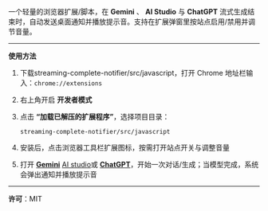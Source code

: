 一个轻量的浏览器扩展/脚本，在 **Gemini** 、 **AI Studio** 与 **ChatGPT** 流式生成结束时，自动发送桌面通知并播放提示音。支持在扩展弹窗里按站点启用/禁用并调节音量。

---

 **使用方法**

  1. 下载streaming-complete-notifier/src/javascript，打开 Chrome 地址栏输入：`chrome://extensions`
  2. 右上角开启 **开发者模式**
  3. 点击 **“加载已解压的扩展程序”**，选择项目目录：

     ```
     streaming-complete-notifier/src/javascript
     ```
  4. 安装后，点击浏览器工具栏扩展图标，按需打开站点开关与调整音量
  5. 打开 **[Gemini](https://gemini.google.com/)** [AI studio](https://aistudio.google.com/)或 **[ChatGPT](https://chatgpt.com/)**，开始一次对话/生成；当模型完成，系统会弹出通知并播放提示音


---

**许可**：MIT


